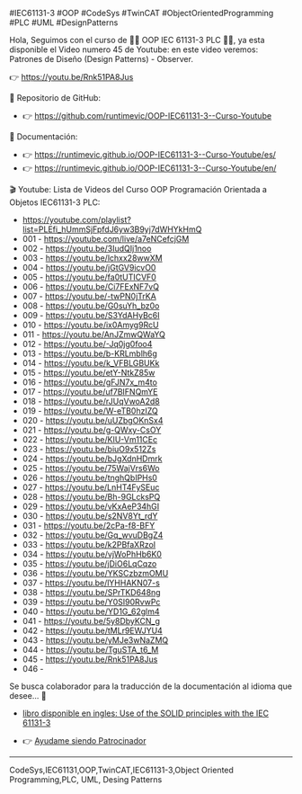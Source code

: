 #IEC61131-3 #OOP #CodeSys #TwinCAT #ObjectOrientedProgramming #PLC #UML #DesignPatterns

Hola,
Seguimos con el curso de 👩‍💻 OOP IEC 61131-3 PLC 👨‍💻,
ya esta disponible el Video numero 45 de Youtube:
en este video veremos: Patrones de Diseño (Design Patterns) - Observer.

👉 https://youtu.be/Rnk51PA8Jus

🐙 Repositorio de GitHub:
- 👉 https://github.com/runtimevic/OOP-IEC61131-3--Curso-Youtube

📖 Documentación:
- 👉 https://runtimevic.github.io/OOP-IEC61131-3--Curso-Youtube/es/
- 👉 https://runtimevic.github.io/OOP-IEC61131-3--Curso-Youtube/en/

🎬 Youtube:
Lista de Videos del Curso OOP Programación Orientada a Objetos IEC61131-3 PLC:

- https://youtube.com/playlist?list=PLEfi_hUmmSjFpfdJ6yw3B9yj7dWHYkHmQ
- 001 - https://youtube.com/live/a7eNCefcjGM
- 002 - https://youtu.be/3IudQIj1noo
- 003 - https://youtu.be/lchxx28wwXM
- 004 - https://youtu.be/jGtGV9icvO0
- 005 - https://youtu.be/fa0tUTICVF0
- 006 - https://youtu.be/Ci7FExNF7vQ
- 007 - https://youtu.be/-twPN0jTrKA
- 008 - https://youtu.be/G0suYh_bz0o
- 009 - https://youtu.be/S3YdAHyBc6I
- 010 - https://youtu.be/ix0Amyg9RcU
- 011 - https://youtu.be/AnJZmwQWaYQ
- 012 - https://youtu.be/-Jq0jg0foo4
- 013 - https://youtu.be/b-KRLmblh6g
- 014 - https://youtu.be/k_VFBLGBUKk
- 015 - https://youtu.be/etY-NtkZ85w
- 016 - https://youtu.be/gFJN7x_m4to
- 017 - https://youtu.be/uf7BIFNQmYE
- 018 - https://youtu.be/rJUqVwoA2d8
- 019 - https://youtu.be/W-eTB0hzIZQ
- 020 - https://youtu.be/uUZbgOKnSx4
- 021 - https://youtu.be/g-QWxy-CsOY
- 022 - https://youtu.be/KIU-Vm11CEc
- 023 - https://youtu.be/biuO9x512Zs
- 024 - https://youtu.be/bJgXdnHDmrk
- 025 - https://youtu.be/75WajVrs6Wo
- 026 - https://youtu.be/tnghQbIPHs0
- 027 - https://youtu.be/LnHT4FySEuc
- 028 - https://youtu.be/Bh-9GLcksPQ
- 029 - https://youtu.be/vKxAeP34hGI
- 030 - https://youtu.be/s2NV8Yt_rdY
- 031 - https://youtu.be/2cPa-f8-BFY
- 032 - https://youtu.be/Gq_wvuDBgZ4
- 033 - https://youtu.be/k2PBfaXRzoI
- 034 - https://youtu.be/vjWoPhHb6K0
- 035 - https://youtu.be/jDiO6LqCqzo
- 036 - https://youtu.be/YKSCzbzmOMU
- 037 - https://youtu.be/lYHHAKN07-s
- 038 - https://youtu.be/SPrTKD648ng
- 039 - https://youtu.be/Y0SI90RvwPc
- 040 - https://youtu.be/YD1G_62glm4
- 041 - https://youtu.be/5y8DbyKCN_g
- 042 - https://youtu.be/tMLr9EWJYU4
- 043 - https://youtu.be/yMJe3wNaZMQ
- 044 - https://youtu.be/TguSTA_t6_M
- 045 - https://youtu.be/Rnk51PA8Jus
- 046 -

Se busca colaborador para la traducción de la documentación al idioma que desee... 👀

- [libro disponible en ingles: Use of the SOLID principles with the IEC 61131-3](https://www.bod.de/buchshop/use-of-the-solid-principles-with-the-iec-61131-3-stefan-henneken-9783757892227)

- 👉 [Ayudame siendo Patrocinador](https://github.com/sponsors/runtimevic)


***
CodeSys,IEC61131,OOP,TwinCAT,IEC61131-3,Object Oriented Programming,PLC, UML, Desing Patterns